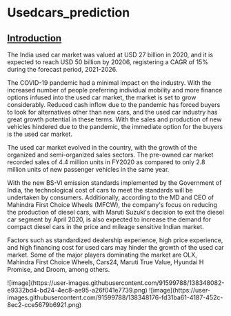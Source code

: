 # Usedcars_prediction

## <u>Introduction</u>
<p>The India used car market was valued at USD 27 billion in 2020, and it is expected to reach USD 50 billion by 20206, registering a CAGR of 15% during the forecast period, 2021-2026.</p>

<p>The COVID-19 pandemic had a minimal impact on the industry. With the increased number of people preferring individual mobility and more finance options infused into the used car market, the market is set to grow considerably. Reduced cash inflow due to the pandemic has forced buyers to look for alternatives other than new cars, and the used car industry has great growth potential in these terms. With the sales and production of new vehicles hindered due to the pandemic, the immediate option for the buyers is the used car market.</p>

<p>The used car market evolved in the country, with the growth of the organized and semi-organized sales sectors. The pre-owned car market recorded sales of 4.4 million units in FY2020 as compared to only 2.8 million units of new passenger vehicles in the same year.</p>

<p>With the new BS-VI emission standards implemented by the Government of India, the technological cost of cars to meet the standards will be undertaken by consumers. Additionally, according to the MD and CEO of Mahindra First Choice Wheels (MFCW), the company's focus on reducing the production of diesel cars, with Maruti Suzuki's decision to exit the diesel car segment by April 2020, is also expected to increase the demand for compact diesel cars in the price and mileage sensitive Indian market.</p>

<p>Factors such as standardized dealership experience, high price experience, and high financing cost for used cars may hinder the growth of the used car market. Some of the major players dominating the market are OLX, Mahindra First Choice Wheels, Cars24, Maruti True Value, Hyundai H Promise, and Droom, among others.</p>
![image](https://user-images.githubusercontent.com/91599788/138348082-e9332bd4-bd24-4ec8-ae95-a26f041e7739.png)
![image](https://user-images.githubusercontent.com/91599788/138348176-fd31ba61-4187-452c-8ec2-cce5679b6921.png)

